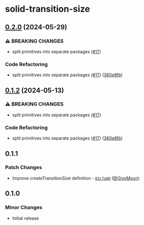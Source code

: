 # solid-transition-size

## [0.2.0](https://github.com/hngngn/corvu/compare/solid-transition-size-v0.1.2...solid-transition-size@0.2.0) (2024-05-29)


### ⚠ BREAKING CHANGES

* split primitives into separate packages ([#17](https://github.com/hngngn/corvu/issues/17))

### Code Refactoring

* split primitives into separate packages ([#17](https://github.com/hngngn/corvu/issues/17)) ([360e8fb](https://github.com/hngngn/corvu/commit/360e8fb040c54ebd542dc244a5e10a7784e4388b))

## [0.1.2](https://github.com/corvudev/corvu/compare/solid-transition-size@0.1.1...solid-transition-size@0.1.2) (2024-05-13)


### ⚠ BREAKING CHANGES

* split primitives into separate packages ([#17](https://github.com/corvudev/corvu/issues/17))

### Code Refactoring

* split primitives into separate packages ([#17](https://github.com/corvudev/corvu/issues/17)) ([360e8fb](https://github.com/corvudev/corvu/commit/360e8fb040c54ebd542dc244a5e10a7784e4388b))

## 0.1.1

### Patch Changes

- Improve createTransitionSize definition - [`83c7a00`](https://github.com/corvudev/corvu/commit/83c7a001aec5de86db9ec23a61ffbcc02e3c149a) ([@GiyoMoon](https://github.com/GiyoMoon))

## 0.1.0

### Minor Changes

- Initial release

